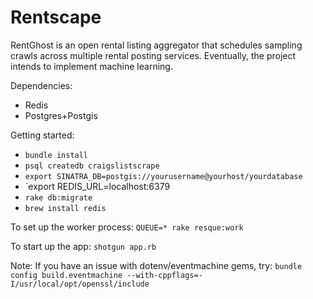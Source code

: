 # Rentscape

RentGhost is an open rental listing aggregator that schedules sampling crawls across multiple rental posting services. Eventually, the project intends to implement machine learning. 

Dependencies:
- Redis
- Postgres+Postgis

Getting started:
 - `bundle install`
 - `psql createdb craigslistscrape`
 - `export SINATRA_DB=postgis://yourusername@yourhost/yourdatabase`
 - `export REDIS_URL=localhost:6379
 - `rake db:migrate`
 - `brew install redis`

To set up the worker process:
`QUEUE=* rake resque:work`

To start up the app:
`shotgun app.rb`

Note:
If you have an issue with dotenv/eventmachine gems, try:
`bundle config build.eventmachine --with-cppflags=-I/usr/local/opt/openssl/include`

